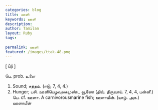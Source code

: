 ```yaml
---
categories: blog
title: ஊளி
keywords: ஊளி
description: 
author: Tamilan
layout: Ruby
tags: 
 
permalink: ஊளி
featured: /images/ttak-48.png
---
```

  
[ ūḷi ]  
  
பெ. prob. உளை  
1. Sound; சத்தம். (ஈடு, 7, 4, 4.)  
2. Hunger; பசி. ஊளியெழவுலகமுண்ட வூணே (திவ். திருவாய். 7, 4, 4, பன்னீ.)  
பெ. cf. ஊளா. A carnivorousmarine fish; ஊளாமீன். (யாழ். அக.)  
ஊளாமீன்